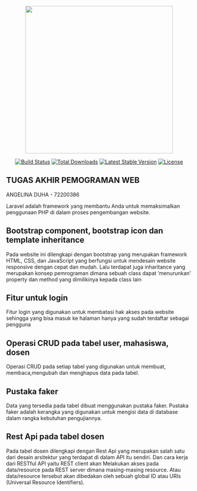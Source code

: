 <p align="center"><a href="https://laravel.com" target="_blank"><img src="https://raw.githubusercontent.com/laravel/art/master/logo-lockup/5%20SVG/2%20CMYK/1%20Full%20Color/laravel-logolockup-cmyk-red.svg" width="400"></a></p>

<p align="center">
<a href="https://travis-ci.org/laravel/framework"><img src="https://travis-ci.org/laravel/framework.svg" alt="Build Status"></a>
<a href="https://packagist.org/packages/laravel/framework"><img src="https://poser.pugx.org/laravel/framework/d/total.svg" alt="Total Downloads"></a>
<a href="https://packagist.org/packages/laravel/framework"><img src="https://poser.pugx.org/laravel/framework/v/stable.svg" alt="Latest Stable Version"></a>
<a href="https://packagist.org/packages/laravel/framework"><img src="https://poser.pugx.org/laravel/framework/license.svg" alt="License"></a>
</p>

## TUGAS AKHIR PEMOGRAMAN WEB

ANGELINA DUHA - 72200386

Laravel adalah framework yang membantu Anda untuk memaksimalkan penggunaan PHP di dalam proses pengembangan website.

## Bootstrap component, bootstrap icon dan template inheritance
Pada website ini dilengkapi dengan bootstrap yang merupakan framework HTML, CSS, dan JavaScript yang berfungsi untuk mendesain website responsive dengan cepat dan mudah. Lalu terdapat juga inharitance yang merupakan konsep pemrograman dimana sebuah class dapat ‘menurunkan’ property dan method yang dimilikinya kepada class lain

## Fitur untuk login
Fitur login yang digunakan untuk membatasi hak akses pada website sehingga yang bisa masuk ke halaman hanya yang sudah terdaftar sebagai pengguna

## Operasi CRUD pada tabel user, mahasiswa, dosen
Operasi CRUD pada setiap tabel yang digunakan untuk membuat, membaca,mengubah dan menghapus data pada tabel.

## Pustaka faker
Data yang tersedia pada tabel dibuat menggunakan pustaka faker. Pustaka faker adalah kerangka yang digunakan untuk mengisi data di database dalam rangka kebutuhan pengujiannya.

## Rest Api pada tabel dosen
Pada tabel dosen dilengkapi dengan Rest Api yang merupakan salah satu dari desain arsitektur yang terdapat di dalam API itu sendiri. Dan cara kerja dari RESTful API yaitu REST client akan Melakukan akses pada data/resource pada REST server dimana masing-masing resource. Atau data/resource tersebut akan dibedakan oleh sebuah global ID atau URIs (Universal Resource Identifiers).
